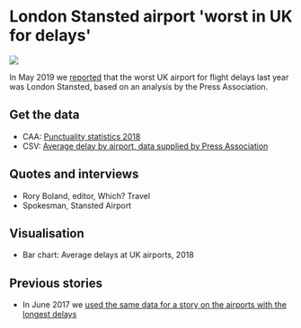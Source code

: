 # London Stansted airport 'worst in UK for delays'

![](https://ichef.bbci.co.uk/news/624/cpsprodpb/11DA3/production/_107132137_airdelays2-nc.png)

In May 2019 we [reported](https://www.bbc.co.uk/news/uk-england-48424232) that the worst UK airport for flight delays last year was London Stansted, based on an analysis by the Press Association.

## Get the data 

* CAA: [Punctuality statistics 2018](https://www.caa.co.uk/Data-and-analysis/UK-aviation-market/Flight-reliability/Datasets/Punctuality-data/Punctuality-statistics-2018/)
* CSV: [Average delay by airport, data supplied by Press Association](https://github.com/BBC-Data-Unit/airport-delays/blob/master/airdelays.csv)

## Quotes and interviews

* Rory Boland, editor, Which? Travel
* Spokesman, Stansted Airport

## Visualisation

* Bar chart: Average delays at UK airports, 2018

## Previous stories

* In June 2017 we [used the same data for a story on the airports with the longest delays](https://github.com/BBC-Data-Unit/flight-delays)
